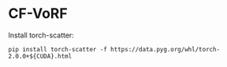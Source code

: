 # CF-VoRF

Install torch-scatter: 
```
pip install torch-scatter -f https://data.pyg.org/whl/torch-2.0.0+${CUDA}.html
```
